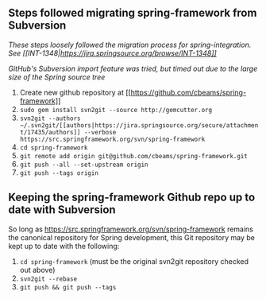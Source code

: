 ## Steps followed migrating spring-framework from Subversion

*These steps loosely followed the migration process for spring-integration.  See [[INT-1348|https://jira.springsource.org/browse/INT-1348]]*

*GitHub's Subversion import feature was tried, but timed out due to the large size of the Spring source tree*

1. Create new github repository at [[https://github.com/cbeams/spring-framework]]
1. `sudo gem install svn2git --source http://gemcutter.org`
1. `svn2git --authors ~/.svn2git/[[authors|https://jira.springsource.org/secure/attachment/17435/authors]] --verbose https://src.springframework.org/svn/spring-framework`
1. `cd spring-framework`
1. `git remote add origin git@github.com/cbeams/spring-framework.git`
1. `git push --all --set-upstream origin`
1. `git push --tags origin`

## Keeping the spring-framework Github repo up to date with Subversion

So long as https://src.springframework.org/svn/spring-framework remains the canonical repository for Spring development, this Git repository may be kept up to date with the following:

1. `cd spring-framework` (must be the original svn2git repository checked out above)
1. `svn2git --rebase`
1. `git push && git push --tags`
